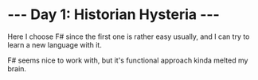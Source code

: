 ﻿# --- Day 1: Historian Hysteria ---
Here I choose F# since the first one is rather easy usually, and I can try to learn a new language with it.

F# seems nice to work with, but it's functional approach kinda melted my brain.